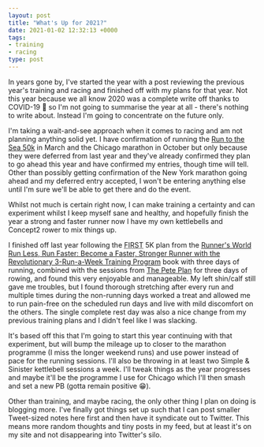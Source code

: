 ```yaml
---
layout: post
title: "What's Up for 2021?"
date: 2021-01-02 12:32:13 +0000
tags:
- training
- racing
type: post
---
```


In years gone by, I've started the year with a post reviewing the previous year's training and racing and finished off with my plans for that year. Not this year because we all know 2020 was a complete write off thanks to COVID-19 🦠 so I'm not going to summarise the year at all - there's nothing to write about. Instead I'm going to concentrate on the future only.

I'm taking a wait-and-see approach when it comes to racing and am not planning anything solid yet. I have confirmation of running the [Run to the Sea 50k](https://www.ultravioletrun.co.uk/run-to-the-sea) in March and the Chicago marathon in October but only because they were deferred from last year and they've already confirmed they plan to go ahead this year and have confirmed my entries, though time will tell. Other than possibly getting confirmation of the New York marathon going ahead and my deferred entry accepted, I won't be entering anything else until I'm sure we'll be able to get there and do the event.

Whilst not much is certain right now, I can make training a certainty and can experiment whilst I keep myself sane and healthy, and hopefully finish the year a strong and faster runner now I have my own kettlebells and Concept2 rower to mix things up.

I finished off last year following the <abbr title="Furman Institute of Running and Scientific Training">FIRST</abbr> 5K plan from the [Runner's World Run Less, Run Faster: Become a Faster, Stronger Runner with the Revolutionary 3-Run-a-Week Training Program](https://www.amazon.co.uk/Runners-World-Faster-3-Run-Week-ebook/dp/B007PF7LBE) book with three days of running, combined with the sessions from [The Pete Plan](https://thepeteplan.wordpress.com/the-pete-plan/) for three days of rowing, and found this very enjoyable and manageable. My left shin/calf still gave me troubles, but I found thorough stretching after every run and multiple times during the non-running days worked a treat and allowed me to run pain-free on the scheduled run days and live with mild discomfort on the others. The single complete rest day was also a nice change from my previous training plans and I didn't feel like I was slacking.

It's based off this that I'm going to start this year continuing with that experiment, but will bump the mileage up to closer to the marathon programme (I miss the longer weekend runs) and use power instead of pace for the running sessions. I'll also be throwing in at least two Simple & Sinister kettlebell sessions a week. I'll tweak things as the year progresses and maybe it'll be the programme I use for Chicago which I'll then smash and set a new PB (gotta remain positive 😁).

Other than training, and maybe racing, the only other thing I plan on doing is blogging more. I've finally got things set up such that I can post smaller Tweet-sized notes here first and then have it syndicate out to Twitter. This means more random thoughts and tiny posts in my feed, but at least it's on my site and not disappearing into Twitter's silo.
